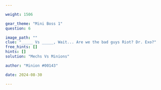 ```yaml
---

weight: 1506

gear_theme: "Mini Boss 1"
question: 6

image_path: ""
clue: "_____ Vs _____, Wait... Are we the bad guys Riot? Dr. Exo?"
free_hints: []
hints: []
solution: "Mechs Vs Minions"

author: "Minion #00143"

date: 2024-08-30

---
```



